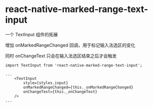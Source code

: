 # react-native-marked-range-text-input

一个 TextInput 组件的拓展  

增加 onMarkedRangeChanged 回调，用于标记输入法选区的变化  

同时 onChangeText 只会在输入法选区结束之后才会触发

```
import TextInput from 'react-native-marked-range-text-input';

...
    <TextInput
        style={styles.input}
        onMarkedRangeChanged={this._onMarkedRangeChanged}
        onChangeText={this._onChangeText}
    />
...

```
